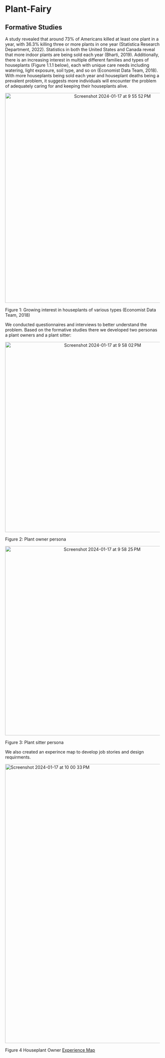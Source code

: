 # Plant-Fairy

## Formative Studies
A study revealed that around 73% of Americans killed at least one plant in a year, with 36.3% killing three or more plants in one year (Statistica Research Department, 2022). Statistics in both the United States and Canada reveal that more indoor plants are being sold each year (Bharti, 2019). Additionally, there is an increasing interest in multiple different families and types of houseplants (Figure 1.1.1 below), each with unique care needs including watering, light exposure, soil type, and so on (Economist Data Team, 2018). With more houseplants being sold each year and houseplant deaths being a prevalent problem, it suggests more individuals will encounter the problem of adequately caring for and keeping their houseplants alive.

<p align="center">
<img width="683" alt="Screenshot 2024-01-17 at 9 55 52 PM" src="https://github.com/thakshaCS/Plant-Fairy/assets/97854264/168daa72-54e9-4da2-bc84-f9983a9895f1">
 
Figure 1: Growing interest in houseplants of various types (Economist Data Team, 2018)
 </p>


We conducted questionnaires and interviews to better understand the problem. Based on the formative studies there we developed two personas a plant owners and a plant sitter:

<p align="center">
<img width="619" alt="Screenshot 2024-01-17 at 9 58 02 PM" src="https://github.com/thakshaCS/Plant-Fairy/assets/97854264/3ffe31fb-cf89-4d3b-a62d-6042ad871bd0">
  
Figure 2: Plant owner persona

</p>

<p align="center">
<img width="616" alt="Screenshot 2024-01-17 at 9 58 25 PM" src="https://github.com/thakshaCS/Plant-Fairy/assets/97854264/3414bafd-0e76-4399-b991-a0c4f4f40870">
  
Figure 3: Plant sitter persona

</p>

We also created an experince map to develop job stories and design requirments.


<img width="908" alt="Screenshot 2024-01-17 at 10 00 33 PM" src="https://github.com/thakshaCS/Plant-Fairy/assets/97854264/c88050c5-6716-428b-9086-ef5ec2d8971a">

Figure 4 Houseplant Owner [Experience Map](https://drive.google.com/file/d/1KIDb2ZtER_wUuqocbDpv2o8ZhoH45Zsj/view) 

